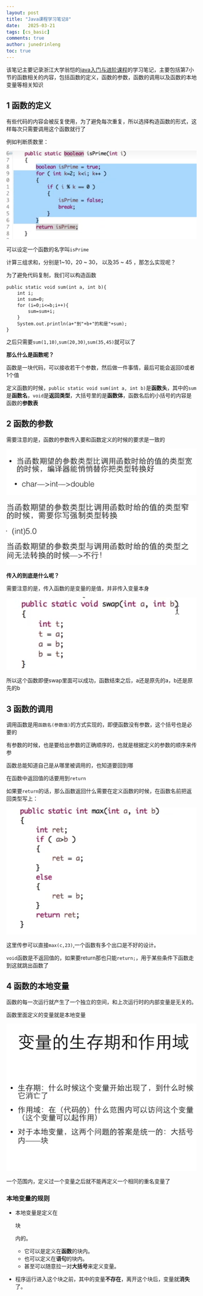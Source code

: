 ```yaml
---
layout: post
title: "Java课程学习笔记8"
date:   2025-03-21
tags: [cs_basic]
comments: true
author: junedrinleng
toc: true
---
```


该笔记主要记录浙江大学翁恺的[java入门与进阶课程](https://www.bilibili.com/video/BV1wL411L7A3?p=3)的学习笔记，主要包括第7小节的函数相关的内容，包括函数的定义，函数的参数，函数的调用以及函数的本地变量等相关知识
<!-- more -->

## 1 函数的定义

有些代码的内容会被反复使用，为了避免每次重复，所以选择构造函数的形式，这样每次只需要调用这个函数就行了

例如判断质数里：

![image-20250321230346931](2025-03-21-java_notes_8.assets/image-20250321230346931.png)

可以设定一个函数的名字叫`isPrime`

计算三组求和，分别是1~10，20 ~ 30， 以及35 ~ 45 ，那怎么实现呢？

为了避免代码复制，我们可以构造函数

~~~
public static void sum(int a, int b){
	int i;
	int sum=0;
	for (i=0;i<=b;i++){
		sum=sum+i;
	}
	System.out.println(a+"到"+b+"的和是"+sum);
}
~~~

之后只需要`sum(1,10)`,`sum(20,30)`,`sum(35,45)`就可以了

**那么什么是函数呢？**

函数是一块代码，可以接收若干个参数，然后做一件事情，最后可能会返回0或者1个值

定义函数的时候，`public static void sum(int a, int b)`是**函数头**，其中的`sum`是**函数名**，`void`是**返回类型**，大括号里的是**函数体**，函数名后的小括号的内容是函数的**参数表**

## 2 函数的参数

需要注意的是，函数的参数传入要和函数定义的时候的要求是一致的

![image-20250321231734078](2025-03-21-java_notes_8.assets/image-20250321231734078-1742570266894-2.png)

![image-20250321231828328](2025-03-21-java_notes_8.assets/image-20250321231828328.png)

**传入的到底是什么呢？**

需要注意的是，传入函数的是变量的是值，并非传入变量本身

![image-20250321232106566](2025-03-21-java_notes_8.assets/image-20250321232106566.png)

所以这个函数即便swap里面可以成功，函数结束之后，a还是原先的a，b还是原先的b

## 3 函数的调用

调用函数是用`函数名(参数值)`的方式实现的，即便函数没有参数，这个括号也是必要的

有参数的时候，也是要给出参数的正确顺序的，也就是根据定义的参数的顺序来传参

函数总能知道自己是从哪里被调用的，也知道要回到哪

在函数中返回值的话要用到`return`

如果要`return`的话，那么函数返回什么需要在定义函数的时候，在函数名前把返回类型写上：

![image-20250321233136884](2025-03-21-java_notes_8.assets/image-20250321233136884.png)

这里传参可以直接`max(c,23)`,一个函数有多个出口是不好的设计。

`void`函数是不返回值的，如果要return那也只能`return;`，用于某些条件下函数走到这就跳出函数了

## 4 函数的本地变量

函数的每一次运行就产生了一个独立的空间，和上次运行时的内部变量是无关的。

函数里面定义的变量就是本地变量

![image-20250321233824415](2025-03-21-java_notes_8.assets/image-20250321233824415.png)

一个范围内，定义过一个变量之后就不能再定义一个相同的重名变量了

### **本地变量的规则**

- 本地变量是定义在

  块

  内的。

  - 它可以是定义在**函数**的块内。
  - 也可以定义在**语句**的块内。
  - 甚至可以随意拉一对**大括号**来定义变量。

- 程序运行进入这个块之前，其中的变量**不存在**，离开这个块后，变量就**消失**了。